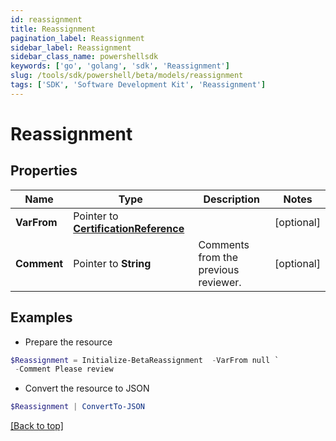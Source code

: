 ```yaml
---
id: reassignment
title: Reassignment
pagination_label: Reassignment
sidebar_label: Reassignment
sidebar_class_name: powershellsdk
keywords: ['go', 'golang', 'sdk', 'Reassignment'] 
slug: /tools/sdk/powershell/beta/models/reassignment
tags: ['SDK', 'Software Development Kit', 'Reassignment']
---
```



# Reassignment

## Properties

Name | Type | Description | Notes
------------ | ------------- | ------------- | -------------
**VarFrom** |  Pointer to [**CertificationReference**](certification-reference) |  | [optional] 
**Comment** |  Pointer to **String** | Comments from the previous reviewer. | [optional] 

## Examples

- Prepare the resource
```powershell
$Reassignment = Initialize-BetaReassignment  -VarFrom null `
 -Comment Please review
```

- Convert the resource to JSON
```powershell
$Reassignment | ConvertTo-JSON
```


[[Back to top]](#) 

